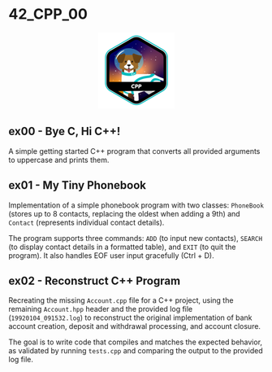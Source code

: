 # 42_CPP_00

<p align="center">
    <img src="https://github.com/alx-sch/42_CPP_00/blob/main/.assets/cpp_badge.png" alt="cpp_badge.png" />
</p>

## ex00 - Bye C, Hi C++!
A simple getting started C++ program that converts all provided arguments to uppercase and prints them.

## ex01 - My Tiny Phonebook
Implementation of a simple phonebook program with two classes: `PhoneBook` (stores up to 8 contacts, replacing the oldest when adding a 9th) and `Contact` (represents individual contact details).

The program supports three commands: `ADD` (to input new contacts), `SEARCH` (to display contact details in a formatted table), and `EXIT` (to quit the program). It also handles EOF user input gracefully (Ctrl + D).

## ex02 - Reconstruct C++ Program
Recreating the missing `Account.cpp` file for a C++ project, using the remaining `Account.hpp` header and the provided log file (`19920104_091532.log`) to reconstruct the original implementation of bank account creation, deposit and withdrawal processing, and account closure.    

The goal is to write code that compiles and matches the expected behavior, as validated by running `tests.cpp` and comparing the output to the provided log file.
